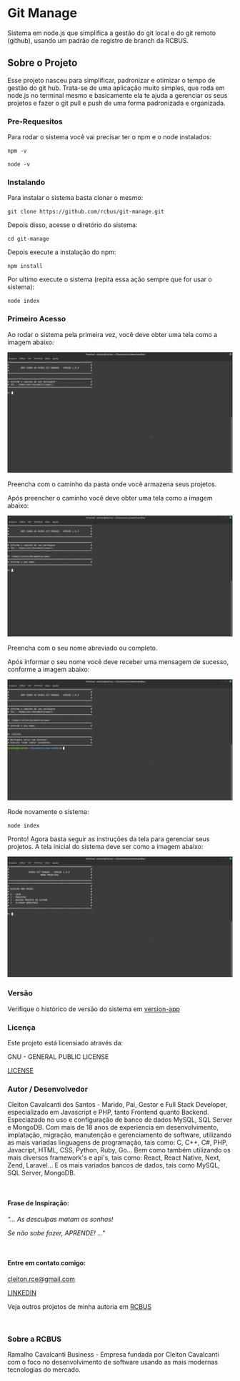 # Git Manage

Sistema em node.js que simplifica a gestão do git local e do git remoto (github), usando um padrão de registro de branch da RCBUS.

## Sobre o Projeto

Esse projeto nasceu para simplificar, padronizar e otimizar o tempo de gestão do git hub. Trata-se de uma aplicação muito simples, que roda em node.js no terminal mesmo e basicamente ela te ajuda a gerenciar os seus projetos e fazer o git pull e push de uma forma padronizada e organizada.

### Pre-Requesitos

Para rodar o sistema você vai precisar ter o npm e o node instalados:

```
npm -v
```

```
node -v
```

### Instalando

Para instalar o sistema basta clonar o mesmo:

```
git clone https://github.com/rcbus/git-manage.git
```

Depois disso, acesse o diretório do sistema:

```
cd git-manage
```

Depois execute a instalação do npm:

```
npm install
```

Por ultimo execute o sistema (repita essa ação sempre que for usar o sistema):

```
node index
```

### Primeiro Acesso

Ao rodar o sistema pela primeira vez, você deve obter uma tela como a imagem abaixo:

![](/public/slide-01.png)

Preencha com o caminho da pasta onde você armazena seus projetos.

Após preencher o caminho você deve obter uma tela como a imagem abaixo:

![](/public/slide-02.png)

Preencha com o seu nome abreviado ou completo.

Após informar o seu nome você deve receber uma mensagem de sucesso, conforme a imagem abaixo:

![](/public/slide-03.png)

Rode novamente o sistema:

```
node index
```
Pronto! Agora basta seguir as instruções da tela para gerenciar seus projetos. A tela inicial do sistema deve ser como a imagem abaixo:

![](/public/slide-04.png)

### Versão

Verifique o histórico de versão do sistema em [version-app](version-app.js)

### Licença

Este projeto está licensiado através da: 

GNU - GENERAL PUBLIC LICENSE 

[LICENSE](LICENSE)

### Autor / Desenvolvedor

Cleiton Cavalcanti dos Santos - Marido, Pai, Gestor e Full Stack Developer, especializado em Javascript e PHP, tanto Frontend quanto Backend. Especiazado no uso e configuração de banco de dados MySQL, SQL Server e MongoDB. Com mais de 18 anos de experiencia em desenvolvimento, implatação, migração, manutenção e gerenciamento de software, utilizando as mais variadas linguagens de programação, tais como: C, C++, C#, PHP, Javacript, HTML, CSS, Python, Ruby, Go... Bem como também utilizando os mais diversos framework's e api's, tais como: React, React Native, Next, Zend, Laravel... E os mais variados bancos de dados, tais como MySQL, SQL Server, MongoDB.

<br/>

#### Frase de Inspiração:

_"... As desculpas matam os sonhos!_

_Se não sabe fazer, APRENDE! ..."_

<br/>

#### Entre em contato comigo: 

cleiton.rce@gmail.com

[LINKEDIN](https://www.linkedin.com/in/cleiton-cavalcanti-dos-santos-734500123/)

Veja outros projetos de minha autoria em [RCBUS](https://github.com/rcbus)

<br/>

### Sobre a RCBUS

Ramalho Cavalcanti Business - Empresa fundada por Cleiton Cavalcanti com o foco no desenvolvimento de software usando as mais modernas tecnologias do mercado.